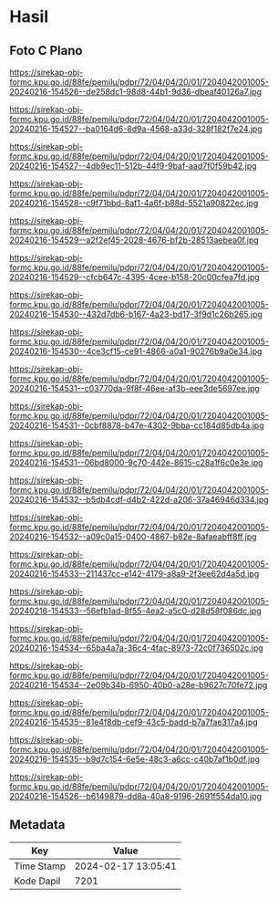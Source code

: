 # Hasil

## Foto C Plano

https://sirekap-obj-formc.kpu.go.id/88fe/pemilu/pdpr/72/04/04/20/01/7204042001005-20240216-154526--de258dc1-98d8-44b1-9d36-dbeaf40126a7.jpg

https://sirekap-obj-formc.kpu.go.id/88fe/pemilu/pdpr/72/04/04/20/01/7204042001005-20240216-154527--ba0164d6-8d9a-4568-a33d-328f182f7e24.jpg

https://sirekap-obj-formc.kpu.go.id/88fe/pemilu/pdpr/72/04/04/20/01/7204042001005-20240216-154527--4db9ec11-512b-44f9-9baf-aad7f0f59b42.jpg

https://sirekap-obj-formc.kpu.go.id/88fe/pemilu/pdpr/72/04/04/20/01/7204042001005-20240216-154528--c9f71bbd-8af1-4a6f-b88d-5521a90822ec.jpg

https://sirekap-obj-formc.kpu.go.id/88fe/pemilu/pdpr/72/04/04/20/01/7204042001005-20240216-154529--a2f2ef45-2028-4676-bf2b-28513aebea0f.jpg

https://sirekap-obj-formc.kpu.go.id/88fe/pemilu/pdpr/72/04/04/20/01/7204042001005-20240216-154529--cfcb647c-4395-4cee-b158-20c00cfea7fd.jpg

https://sirekap-obj-formc.kpu.go.id/88fe/pemilu/pdpr/72/04/04/20/01/7204042001005-20240216-154530--432d7db6-b167-4a23-bd17-3f9d1c26b265.jpg

https://sirekap-obj-formc.kpu.go.id/88fe/pemilu/pdpr/72/04/04/20/01/7204042001005-20240216-154530--4ce3cf15-ce91-4866-a0a1-90276b9a0e34.jpg

https://sirekap-obj-formc.kpu.go.id/88fe/pemilu/pdpr/72/04/04/20/01/7204042001005-20240216-154531--c03770da-9f8f-46ee-af3b-eee3de5697ee.jpg

https://sirekap-obj-formc.kpu.go.id/88fe/pemilu/pdpr/72/04/04/20/01/7204042001005-20240216-154531--0cbf8878-b47e-4302-9bba-cc184d85db4a.jpg

https://sirekap-obj-formc.kpu.go.id/88fe/pemilu/pdpr/72/04/04/20/01/7204042001005-20240216-154531--06bd8000-9c70-442e-8615-c28a1f6c0e3e.jpg

https://sirekap-obj-formc.kpu.go.id/88fe/pemilu/pdpr/72/04/04/20/01/7204042001005-20240216-154532--b5db4cdf-d4b2-422d-a206-37a46946d334.jpg

https://sirekap-obj-formc.kpu.go.id/88fe/pemilu/pdpr/72/04/04/20/01/7204042001005-20240216-154532--a09c0a15-0400-4867-b82e-8afaeabff8ff.jpg

https://sirekap-obj-formc.kpu.go.id/88fe/pemilu/pdpr/72/04/04/20/01/7204042001005-20240216-154533--211437cc-e142-4179-a8a9-2f3ee62d4a5d.jpg

https://sirekap-obj-formc.kpu.go.id/88fe/pemilu/pdpr/72/04/04/20/01/7204042001005-20240216-154533--56efb1ad-8f55-4ea2-a5c0-d28d58f086dc.jpg

https://sirekap-obj-formc.kpu.go.id/88fe/pemilu/pdpr/72/04/04/20/01/7204042001005-20240216-154534--65ba4a7a-36c4-4fac-8973-72c0f736502c.jpg

https://sirekap-obj-formc.kpu.go.id/88fe/pemilu/pdpr/72/04/04/20/01/7204042001005-20240216-154534--2e09b34b-6950-40b0-a28e-b9627c70fe72.jpg

https://sirekap-obj-formc.kpu.go.id/88fe/pemilu/pdpr/72/04/04/20/01/7204042001005-20240216-154535--81e4f8db-cef9-43c5-badd-b7a7fae317a4.jpg

https://sirekap-obj-formc.kpu.go.id/88fe/pemilu/pdpr/72/04/04/20/01/7204042001005-20240216-154535--b9d7c154-6e5e-48c3-a6cc-c40b7af1b0df.jpg

https://sirekap-obj-formc.kpu.go.id/88fe/pemilu/pdpr/72/04/04/20/01/7204042001005-20240216-154526--b6149879-dd8a-40a8-9196-2691f554da10.jpg


## Metadata

| Key        | Value               |
| ---------- | ------------------- |
| Time Stamp | 2024-02-17 13:05:41 |
| Kode Dapil | 7201                |



